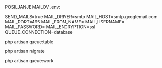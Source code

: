 POSILJANJE MAILOV
.env:

SEND_MAILS=true
MAIL_DRIVER=smtp
MAIL_HOST=smtp.googlemail.com
MAIL_PORT=465
MAIL_FROM_NAME=
MAIL_USERNAME=
MAIL_PASSWORD=
MAIL_ENCRYPTION=ssl
QUEUE_CONNECTION=database

php artisan queue:table

php artisan migrate

php artisan queue:work
